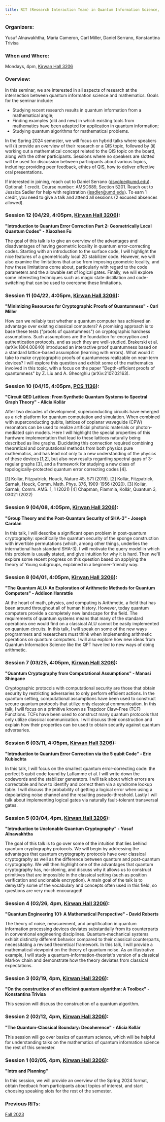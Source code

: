 ```yaml
---
title: RIT (Research Interaction Team) in Quantum Information Science, Spring 2024
---
```

### Organizers:
Yusuf Alnawakhtha, Maria Cameron, Carl Miller, Daniel Serrano, Konstantina Trivisa

### When and Where:
Mondays, 4pm, [Kirwan Hall 3206](https://maps.app.goo.gl/UwXzPyRfxHAD5ajaA)

### Overview:
In this seminar, we are interested in all aspects of research at the intersection between quantum information science and mathematics.  Goals for the seminar include:
- Studying recent research results in quantum information from a mathematical angle;
- Finding examples (old and new) in which existing tools from mathematics have been adapted for application in quantum information;
- Studying quantum algorithms for mathematical problems.

In the Spring 2024 semester, we will focus on hybrid talks where speakers will (i) provide an overview of their research or a QIS topic, followed by (ii) working out a mathematical concept related to the QIS topic on the board, along with the other participants. Sessions where no speakers are slotted will be used for discussion between participants about various topics, including: providing peer feedback, ethics of QIS, how to deliver effective oral presentations.

If interested in joining, reach out to Daniel Serrano (dsvolpe@umd.edu).
Optional: 1 credit. Course number: AMSC689, Section 5201. Reach out to Jessica Sadler for help with registration (jsadler@umd.edu). To earn 1 credit, you need to give a talk and attend all sessions (2 excused absences allowed).

### Session 12 (04/29, 4:05pm, [Kirwan Hall 3206](https://maps.app.goo.gl/UwXzPyRfxHAD5ajaA)):
__"Introduction to Quantum Error Correction Part 2: Geometrically Local Quantum Codes" - Xiaozhen Fu__

The goal of this talk is to give an overview of the advantages and disadvantages of having geometric locality in quantum error-correcting codes. Starting with an introduction to the surface code, I will highlight the nice features of a geometrically local 2D stabilizer code. However, we will also examine the limitations that arise from imposing geometric locality, and how these limitations come about, particularly with regard to the code parameters and the allowable set of logical gates. Finally, we will explore some interesting techniques such as magic state distillation and code-switching that can be used to overcome these limitations.

### Session 11 (04/22, 4:05pm, [Kirwan Hall 3206](https://maps.app.goo.gl/UwXzPyRfxHAD5ajaA)):
__"Minimizing Resources for Cryptographic Proofs of Quantumness" - Carl Miller__

How can we reliably test whether a quantum computer has achieved an advantage over existing classical computers?  A promising approach is to base these tests ("proofs of quantumness") on cryptographic hardness assumptions.  Such assumptions are the foundation for encryption and authentication protocols, and as such they are well-studied.  Brakerski et al. (arXiv:1804.00640) introduced an interactive proof quantumness based on a standard lattice-based assumption (learning with errors).  What would it take to make cryptographic proofs of quantumness realizable on near-term devices?  I will explore this question and exhibit some of the mathematics involved in this topic, with a focus on the paper "Depth-efficient proofs of quantumness" by Z. Liu and A. Gheorghiu (arXiv:2107.02163).

### Session 10 (04/15, 4:05pm, [PCS 1136](https://maps.app.goo.gl/hQi4ZMxHCuvXroSb6)):
__"Circuit QED Lattices: From Synthetic Quantum Systems to Spectral Graph Theory" - Alicia Kollár__

After two decades of development, superconducting circuits have emerged as a rich platform for quantum computation and simulation. When combined with superconducting qubits, lattices of coplanar waveguide (CPW) resonators can be used to realize artificial photonic materials or photon-mediated spin models. Here I will highlight the special properties of this hardware implementation that lead to these lattices naturally being described as line graphs. Elucidating this connection required combining theoretical and computational methods from both physics pure mathematics, and has lead not only to a new understanding of the physics of these devices \[1,2], but also new results regarding spectral gaps of 3-regular graphs \[3], and a framework for studying a new class of topologically-protected quantum error correcting codes \[4].

\[1] Kollár, Fitzpatrick, Houck, Nature 45, 571 (2019).
\[2] Kollár, Fitzpatrick, Sarnak, Houck, Comm. Math. Phys. 376, 1909-1956 (2020).
\[3] Kollár, Sarnak, Comm. AMS. 1, 1 (2021)
\[4] Chapman, Flammia, Kollár, Quantum 3, 03021 (2022)

### Session 9 (04/08, 4:05pm, [Kirwan Hall 3206](https://maps.app.goo.gl/UwXzPyRfxHAD5ajaA)):
__"Group Theory and the Post-Quantum Security of SHA-3" - Joseph Carolan__

In this talk, I will describe a significant open problem in post-quantum cryptography: specifically the quantum security of the sponge construction with invertible permutations (which, among other things, underlies the international hash standard SHA-3). I will motivate the query model in which this problem is usually stated, and give intuition for why it is hard. Then we'll explore some recent progress on this question based on applying the theory of Young subgroups, explained in a beginner-friendly way.

### Session 8 (04/01, 4:05pm, [Kirwan Hall 3206](https://maps.app.goo.gl/UwXzPyRfxHAD5ajaA)):
__"The Quantum ALU: An Exploration of Arithmetic Methods for Quantum Computers" - Addison Hanrattie__

At the heart of math, physics, and computing is Arithmetic, a field that has been around throughout all of human history. However, today quantum computers provide a completely new landscape for the field. The requirements of quantum systems means that many of the standard operations one would find on a classical ALU cannot be easily implemented on quantum circuits. In this talk, I will speak on some of the new ways programmers and researchers must think when implementing arithmetic operations on quantum computers. I will also explore how new ideas from Quantum Information Science like the QFT have led to new ways of doing arithmetic. 

### Session 7 (03/25, 4:05pm, [Kirwan Hall 3206](https://maps.app.goo.gl/UwXzPyRfxHAD5ajaA)):
__"Quantum Cryptography from Computational Assumptions" - Manasi Shingane__

Cryptographic protocols with computational security are those that obtain security by restricting adversaries to only perform efficient actions. In the quantum setting, computational assumptions have been used to construct secure quantum protocols that utilize only classical communication. In this talk, I will focus on a primitive known as Trapdoor Claw-Free (TCF) Functions. TCFs have been used to construct many quantum protocols that only utilize classical communication. I will discuss their construction and explain how their properties can be used to obtain security against quantum adversaries.

### Session 6 (03/11, 4:05pm, [Kirwan Hall 3206](https://maps.app.goo.gl/UwXzPyRfxHAD5ajaA)):
__"Introduction to Quantum Error Correction via the 5 qubit Code" - Eric Kubischta__

In this talk, I will focus on the smallest quantum error-correcting code: the perfect 5 qubit code found by Laflamme et al. I will write down the codewords and the stabilizer generators. I will talk about which errors are correctable and how to identify and correct them via a syndrome lookup table. I will discuss the probability of getting a logical error when using a depolarizing noise channel and the resulting pseudo-threshold. Lastly I will talk about implementing logical gates via naturally fault-tolerant transversal gates.

### Session 5 (03/04, 4pm, [Kirwan Hall 3206](https://maps.app.goo.gl/UwXzPyRfxHAD5ajaA)):
__"Introduction to Unclonable Quantum Cryptography" - Yusuf Alnawakhtha__

The goal of this talk is to go over some of the intuition that lies behind quantum cryptography protocols. We will begin by addressing the advantages that quantum cryptography protocols have over classical cryptography as well as the difference between quantum and post-quantum cryptography. We will then highlight one of the advantages that quantum cryptography has, no-cloning, and discuss why it allows us to construct primitives that are impossible in the classical setting (such as position verification and unclonable encryption). A main goal of the talk is to demystify some of the vocabulary and concepts often used in this field, so questions are very much encouraged!

### Session 4 (02/26, 4pm, [Kirwan Hall 3206](https://maps.app.goo.gl/UwXzPyRfxHAD5ajaA)):
__"Quantum Engineering 101: A Mathematical Perspective" - David Roberts__

The theory of noise, measurement, and amplification in quantum information processing devices deviates substantially from its counterparts in conventional engineering disciplines. Quantum-mechanical systems exhibit distinctly different behavior compared to their classical counterparts, necessitating a revised theoretical framework. In this talk, I will provide a mathematical viewpoint on the theory of quantum noise. As an illustrative example, I will study a quantum-information-theorist's version of a classical Markov chain and demonstrate how the theory deviates from classical expectations.

### Session 3 (02/19, 4pm, [Kirwan Hall 3206](https://maps.app.goo.gl/UwXzPyRfxHAD5ajaA)):
__"On the construction of an efficient quantum algorithm: A Toolbox" - Konstantina Trivisa__

This session will discuss the construction of a quantum algorithm.

### Session 2 (02/12, 4pm, [Kirwan Hall 3206](https://maps.app.goo.gl/UwXzPyRfxHAD5ajaA)):
__"The Quantum-Classical Boundary: Decoherence" - Alicia Kollár__

This session will go over basics of quantum science, which will be helpful for understanding talks on the mathematics of quantum information science the rest of this semester.

### Session 1 (02/05, 4pm, [Kirwan Hall 3206](https://maps.app.goo.gl/UwXzPyRfxHAD5ajaA)):
__"Intro and Planning"__

In this session, we will provide an overview of the Spring 2024 format, obtain feedback from participants about topics of interest, and start choosing speaking slots for the rest of the semester.

### Previous RITs:
[Fall 2023](/rit_fall2023)
